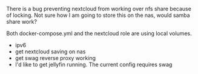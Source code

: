 
There is a bug preventing nextcloud from working over nfs share because of locking. Not sure how I am going to store this on the nas, would samba share work?

Both docker-compose.yml and the nextcloud role are using local volumes.

- ipv6
- get nextcloud saving on nas
- get swag reverse proxy working
- I'd like to get jellyfin running. The current config requires swag